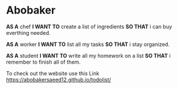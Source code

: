 # Abobaker

**AS A** chef 
**I WANT TO** create a list of ingredients 
**SO THAT** i can buy everthing needed.

**AS A** worker 
**I WANT TO** list all my tasks 
**SO THAT** i stay organized.

**AS A** student
**I WANT TO** write all my homework on a list 
**SO THAT** i remember to finish all of them.

To check out the website use this Link
https://abobakersaeed12.github.io/todolist/
